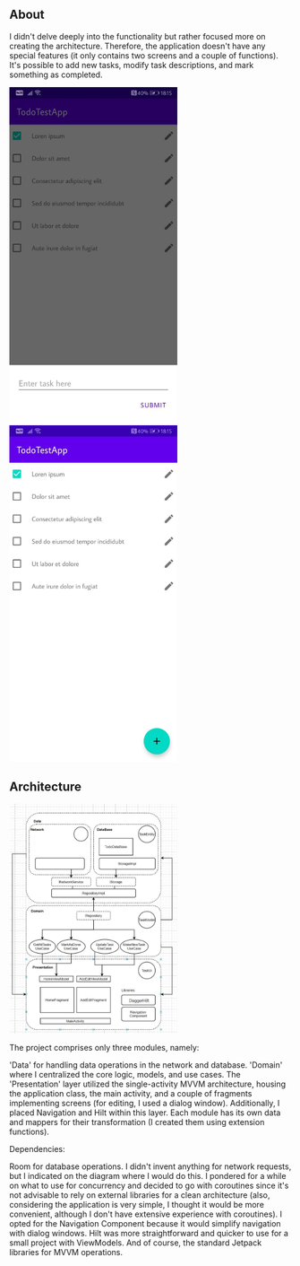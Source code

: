 ## About

I didn't delve deeply into the functionality but rather focused more on creating the architecture. 
Therefore, the application doesn't have any special features (it only contains two screens and a couple of functions). 
It's possible to add new tasks, modify task descriptions, and mark something as completed.

<img src="https://github.com/ShMike6491/TodoAppCleanMVVM/blob/master/screenshot_1.jpg" width="300">
<img src="https://github.com/ShMike6491/TodoAppCleanMVVM/blob/master/screenshot_2.jpg" width="300">

## Architecture

<img src="https://github.com/ShMike6491/TodoAppCleanMVVM/blob/master/architecture.jpg" width="300">

The project comprises only three modules, namely:

'Data' for handling data operations in the network and database.
'Domain' where I centralized the core logic, models, and use cases.
The 'Presentation' layer utilized the single-activity MVVM architecture, housing the application class, the main activity, and a couple of fragments implementing screens (for editing, I used a dialog window). Additionally, I placed Navigation and Hilt within this layer.
Each module has its own data and mappers for their transformation (I created them using extension functions).

Dependencies:

Room for database operations. I didn't invent anything for network requests, but I indicated on the diagram where I would do this. 
I pondered for a while on what to use for concurrency and decided to go with coroutines since it's not advisable to rely on external libraries for a clean architecture 
(also, considering the application is very simple, I thought it would be more convenient, although I don't have extensive experience with coroutines). 
I opted for the Navigation Component because it would simplify navigation with dialog windows. 
Hilt was more straightforward and quicker to use for a small project with ViewModels. And of course, the standard Jetpack libraries for MVVM operations.
